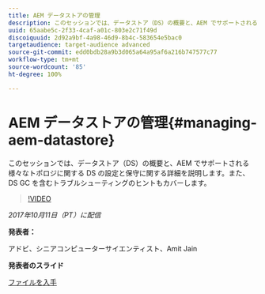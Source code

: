 ```yaml
---
title: AEM データストアの管理
description: このセッションでは、データストア（DS）の概要と、AEM でサポートされる様々なトポロジーに関する DS の設定と保守に関する詳細を説明します。また、DS GC を含むトラブルシューティングのヒントもカバーします。
uuid: 65aabe5c-2f33-4caf-a01c-803e2c71f49d
discoiquuid: 2d92a9bf-4a98-46d9-8b4c-583654e5bac0
targetaudience: target-audience advanced
source-git-commit: edd0bdb28a9b3d065a64a95af6a216b747577c77
workflow-type: tm+mt
source-wordcount: '85'
ht-degree: 100%

---
```


# AEM データストアの管理{#managing-aem-datastore}

このセッションでは、データストア（DS）の概要と、AEM でサポートされる様々なトポロジに関する DS の設定と保守に関する詳細を説明します。また、DS GC を含むトラブルシューティングのヒントもカバーします。

>[!VIDEO](https://video.tv.adobe.com/v/20422/?quality=9)

*2017年10月11日（PT）に配信*

**発表者：**

アドビ、シニアコンピューターサイエンティスト、Amit Jain

**発表者のスライド**

[ファイルを入手](assets/managing-aem-datastoreoct17.pdf)
<!--
[Get back to the Overview](https://helpx.adobe.com/experience-manager/kt/eseminars/gems/aem-index.html)
-->
